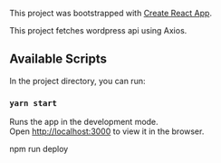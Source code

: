 This project was bootstrapped with [Create React App](https://github.com/facebook/create-react-app).

This project fetches wordpress api using Axios. 

## Available Scripts

In the project directory, you can run:

### `yarn start`

Runs the app in the development mode.<br />
Open [http://localhost:3000](http://localhost:3000) to view it in the browser.

npm run deploy